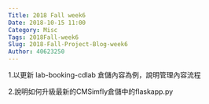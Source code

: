 ```yaml
---
Title: 2018 Fall week6
Date: 2018-10-15 11:00
Category: Misc
Tags: 2018Fall-week6
Slug: 2018-Fall-Project-Blog-week6
Author: 40623250
---
```



<!-- PELICAN_END_SUMMARY -->
1.以更新 lab-booking-cdlab 倉儲內容為例，說明管理內容流程


2.說明如何升級最新的CMSimfly倉儲中的flaskapp.py